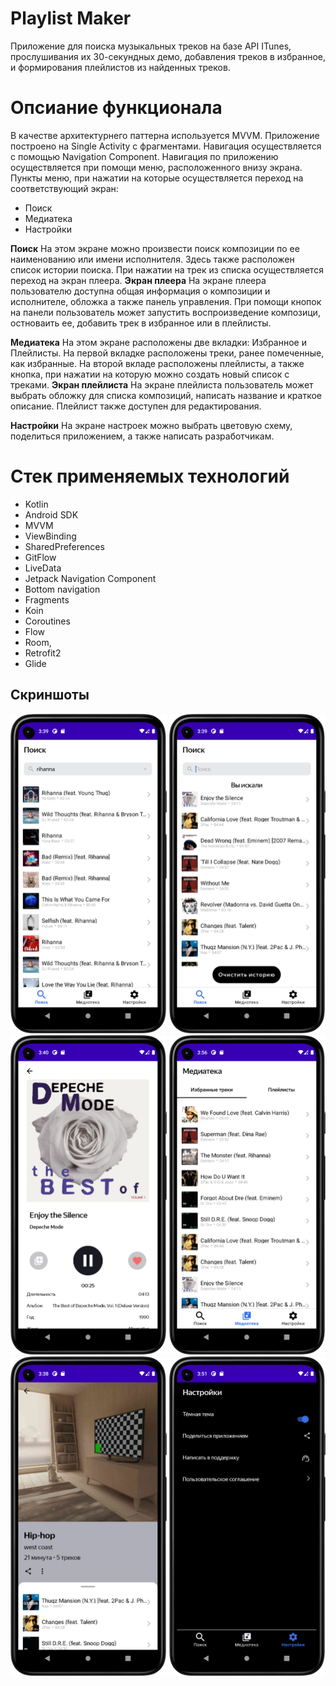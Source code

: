 # Playlist Maker
Приложение для поиска музыкальных треков на базе API ITunes, прослушивания их 30-секундных демо, добавления треков в избранное, и формирования плейлистов из найденных треков.

# Опсиание функционала
В качестве архитектурнего паттерна используется MVVM. 
Приложение построено на Single Activity с фрагментами. 
Навигация осуществляется с помощью Navigation Component.
Навигация по приложению осуществляется при помощи меню, расположенного внизу экрана.
Пункты меню, при нажатии на которые осуществляется переход на соответствующий экран:
- Поиск
- Медиатека
- Настройки

**Поиск**
На этом экране можно произвести поиск композиции по ее наименованию или имени исполнителя. 
Здесь также расположен список истории поиска. 
При нажатии на трек из списка осуществляется переход на экран плеера.
   **Экран плеера**
На экране плеера пользователю доступна общая информация о композиции и исполнителе, обложка а также панель управления. 
При помощи кнопок на панели пользователь может запустить воспроизведение композици, остноваить ее, добавить трек в избранное или в плейлисты.

**Медиатека**
На этом экране расположены две вкладки: Избранное и Плейлисты.
На первой вкладке расположены треки, ранее помеченные, как избранные. 
На второй вкладе расположены плейлисты, а также кнопка, при нажатии на которую можно создать новый список с треками.
   **Экран плейлиста**
На экране плейлиста пользователь может выбрать обложку для списка композиций, написать название и краткое описание. 
Плейлист также доступен для редактирования.

**Настройки**
На экране настроек можно выбрать цветовую схему, поделиться приложением, а также написать разработчикам.

# Стек применяемых технологий
- Kotlin
- Android SDK
- MVVM
- ViewBinding
- SharedPreferences
- GitFlow
- LiveData
- Jetpack Navigation Component
- Bottom navigation
- Fragments
- Koin
- Coroutines
- Flow
- Room,
- Retrofit2
- Glide

## Скриншоты
<p float="left">
    <img src="https://github.com/ZaharinVN/PlaylistMaker/blob/dev/Screenshot_1.png" width="250"> 
    <img src="https://github.com/ZaharinVN/PlaylistMaker/blob/dev/Screenshot_2.png" width="250"> 
    <img src="https://github.com/ZaharinVN/PlaylistMaker/blob/dev/Screenshot_3.png" width="250"> 
    <img src="https://github.com/ZaharinVN/PlaylistMaker/blob/dev/Screenshot_4.png" width="250"> 
    <img src="https://github.com/ZaharinVN/PlaylistMaker/blob/dev/Screenshot_5.png" width="250"> 
    <img src="https://github.com/ZaharinVN/PlaylistMaker/blob/dev/Screenshot_6.png" width="250"> 
</p> 